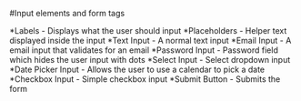 #Input elements and form tags

*Labels - Displays what the user should input
*Placeholders - Helper text displayed inside the input
*Text Input - A normal text input
*Email Input - A email input that validates for an email
*Password Input - Password field which hides the user input with dots
*Select Input - Select dropdown input
*Date Picker Input - Allows the user to use a calendar to pick a date
*Checkbox Input - Simple checkbox input
*Submit Button - Submits the form